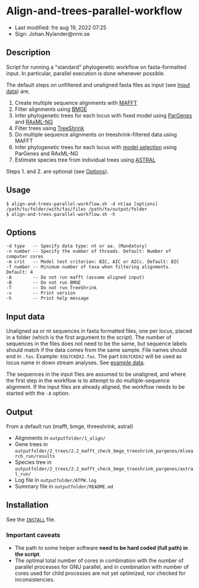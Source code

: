 # Align-and-trees-parallel-workflow

- Last modified: fre aug 19, 2022  07:25
- Sign: Johan.Nylander\@nrm.se

## Description

Script for running a "standard" phylogenetic workflow on fasta-formatted input.
In particular, parallel execution is done whenever possible.

The default steps on unfiltered and unaligned fasta files as input (see [Input
data](#input-data)) are,

1. Create multiple sequence alignments with [MAFFT](https://mafft.cbrc.jp/alignment/software/)
2. Filter alignments using [BMGE](https://bmcecolevol.biomedcentral.com/articles/10.1186/1471-2148-10-210)
3. Infer phylogenetic trees for each locus with fixed model using [ParGenes](https://github.com/BenoitMorel/ParGenes) and [RAxML-NG](https://github.com/amkozlov/raxml-ng)
4. Filter trees using [TreeShrink](https://github.com/uym2/TreeShrink)
5. Do multiple sequence alignments on treeshrink-filtered data using MAFFT
6. Infer phylogenetic trees for each locus with [model selection](https://github.com/ddarriba/modeltest) using ParGenes and RAxML-NG
7. Estimate species tree from individual trees using [ASTRAL](https://github.com/smirarab/ASTRAL)

Steps 1. and 2. are optional (see [Options](#options)).

## Usage

    $ align-and-trees-parallel-workflow.sh -d nt|aa [options] /path/to/folder/with/fas/files /path/to/output/folder
    $ align-and-trees-parallel-workflow.sh -h

## Options

    -d type   -- Specify data type: nt or aa. (Mandatory)
    -n number -- Specify the number of threads. Default: Number of computer cores
    -m crit   -- Model test criterion: BIC, AIC or AICc. Default: BIC
    -f number -- Minimum number of taxa when filtering alignments. Default: 4
    -A        -- Do not run mafft (assume aligned input)
    -B        -- Do not run BMGE
    -T        -- Do not run TreeShrink
    -v        -- Print version
    -h        -- Print help message

## Input data

Unaligned aa or nt sequences in fasta formatted files, one per locus, placed in
a folder (which is the first argument to the script). The number of sequences
in the files does not need to be the same, but sequence labels should match if
the data comes from the same sample.  File names should end in `.fas`. Example:
`EOG7CKDX2.fas`.  The part `EOG7CKDX2` will be used as locus name in down
stream analyses. See [example data](data).

The sequences in the input files are assumed to be unaligned, and where the
first step in the workflow is to attempt to do multiple-sequence alignment.  If
the input files are already aligned, the workflow needs to be started with the
`-A` option.

## Output

From a default run (mafft, bmge, threeshrink, astral)

- Alignments in `outputfolder/1_align/`
- Gene trees in `outputfolder/2_trees/2.2_mafft_check_bmge_treeshrink_pargenes/mlsearch_run/results`
- Species tree in `outputfolder/2_trees/2.2_mafft_check_bmge_treeshrink_pargenes/astral_run/`
- Log file in `outputfolder/ATPW.log`
- Summary file in `outputfolder/README.md`

## Installation

See the [`INSTALL`](INSTALL) file.

### Important caveats

* The path to some helper software **need to be hard coded (full path) in the script**.
* The optimal total number of cores in combination with the number of parallel processes for GNU parallel,
and in combination with number of cores used for child processes are not yet optimized, nor checked for
inconsistencies.

